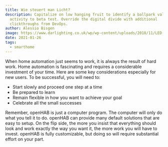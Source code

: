 ```yaml
---
title: Wie steuert man Licht?
description: Capitalize on low hanging fruit to identify a ballpark value added
  activity to beta test. Override the digital divide with additional
  clickthroughs from DevOps.
author: Alessio Bisgen
image: https://www.darlighting.co.uk/wp/wp-content/uploads/2018/11/LED-960x450.jpg
date: 2021-01-26
tags:
  - smarthome
---
```


When home automation just seems to work, it is always the result of hard work. Home automation is fascinating and requires a considerable investment of your time. Here are some key considerations especially for new users. To be successful, you will need to:

- Start slowly and proceed one step at a time
- Be prepared to learn
- Remain flexible in how you want to achieve your goal
- Celebrate all the small successes

Remember, openHAB is just a computer program. The computer will only do what you tell it to do. openHAB can provide many default solutions that are easy to setup. On the flip side, the more you insist that everything should look and work exactly the way you want it, the more work you will have to invest. openHAB is fully customizable, but doing so will require substantial effort on your part.